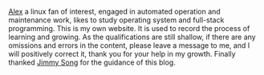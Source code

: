 <div class="instruction-text" style="top: 55px;">
    <p>  <a href="/about">Alex</a> a linux fan of interest, engaged in automated operation and maintenance work, likes to study operating system and full-stack programming. This is my own website. It is used to record the process of learning and growing. As the qualifications are still shallow, if there are any omissions and errors in the content, please leave a message to me, and I will positively correct it, thank you for your help in my growth. Finally thanked <a href="https://jimmysong.io/">Jimmy Song</a> for the guidance of this blog.
    </p>
</div>
